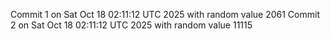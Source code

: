 Commit 1 on Sat Oct 18 02:11:12 UTC 2025 with random value 2061
Commit 2 on Sat Oct 18 02:11:12 UTC 2025 with random value 11115
